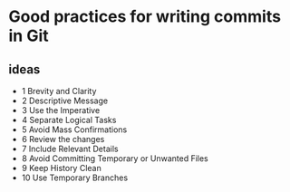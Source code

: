 # Good practices for writing commits in Git
## ideas
- 1 Brevity and Clarity
- 2 Descriptive Message
- 3 Use the Imperative
- 4 Separate Logical Tasks
- 5 Avoid Mass Confirmations
- 6 Review the changes
- 7 Include Relevant Details
- 8 Avoid Committing Temporary or Unwanted Files
- 9 Keep History Clean
- 10 Use Temporary Branches

